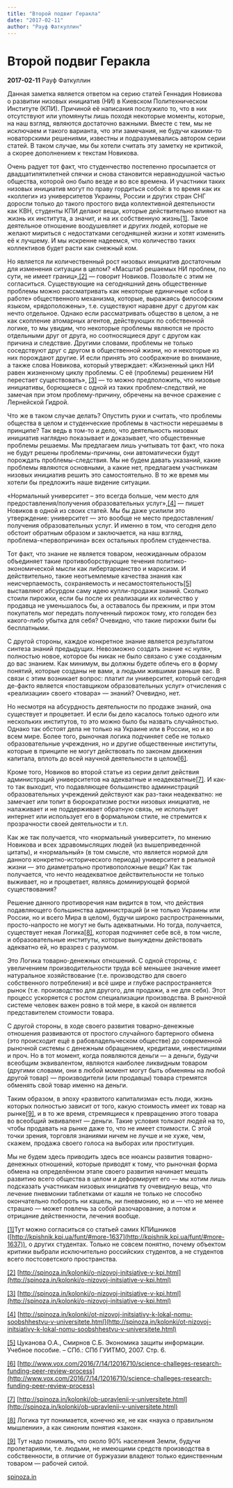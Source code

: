 ```yaml
---
title: "Второй подвиг Геракла"
date: "2017-02-11"
author: "Рауф Фаткуллин"
---
```


# Второй подвиг Геракла

**2017-02-11** Рауф Фаткуллин

Данная заметка является ответом на серию статей Геннадия Новикова о развитии низовых инициатив (НИ) в Киевском Политехническом Институте (КПИ). Причиной её написания послужило то, что в них отсутствуют или упомянуты лишь походя некоторые моменты, которые, на наш взгляд, являются достаточно важными. Вместе с тем, мы не исключаем и такого варианта, что эти замечания, не будучи какими-то новаторскими решениями, известны и подразумевались автором серии статей. В таком случае, мы бы хотели считать эту заметку не критикой, а скорее дополнением к текстам Новикова.

Очень радует тот факт, что студенчество постепенно просыпается от двадцатипятилетней спячки и снова становится неравнодушной частью общества, которой оно было везде и во все времена. И участники таких низовых инициатив могут по праву гордиться собой: в то время как их «коллеги» из университетов Украины, России и других стран СНГ доросли только до такого простого вида коллективной деятельности как КВН, студенты КПИ делают вещи, которые действительно влияют на жизнь их института, а значит, и на их собственную жизнь[[1]](http://spinoza.in/kolonki/vtoroj-podvig.html#_ftn1). Такое деятельное отношение воодушевляет и других людей, которые не желают мириться с недостатками сегодняшней жизни и хотят изменить её к лучшему. И мы искренне надеемся, что количество таких коллективов будет расти как снежный ком.

Но является ли количественный рост низовых инициатив достаточным для изменения ситуации в целом? «Масштаб решаемых НИ проблем, по сути, не имеет границ»,[[2]](http://spinoza.in/kolonki/vtoroj-podvig.html#_ftn2) — говорит Новиков. Позвольте с этим не согласиться. Существующие на сегодняшний день общественные проблемы можно рассматривать как некоторые единичные «сбои в работе» общественного механизма, которые, выражаясь философским языком, «рядоположены», т.е. существуют наравне друг с другом как нечто отдельное. Однако если рассматривать общество в целом, а не как скопление атомарных агентов, действующих по собственной логике, то мы увидим, что некоторые проблемы являются не просто отдельными друг от друга, но соотносящиеся друг с другом как причина и следствие. Другими словами, проблемы не только соседствуют друг с другом в общественной жизни, но и некоторые из них порождают другие. И если принять это соображение во внимание, а также слова Новикова, который утверждает: «Жизненный цикл НИ равен жизненному циклу проблемы. С её (проблемы) решением НИ перестает существовать», [[3]](http://spinoza.in/kolonki/vtoroj-podvig.html#_ftn3) — то можно предположить, что низовые инициативы, борющиеся с одной из таких проблем-следствий, не замечая при этом проблему-причину, обречены на вечное сражение с Лернейской Гидрой.

Что же в таком случае делать? Опустить руки и считать, что проблемы общества в целом и студенческие проблемы в частности нерешаемы в принципе? Так ведь в том-то и дело, что деятельность низовых инициатив наглядно показывает и доказывает, что общественные проблемы решаемы. Мы предлагаем лишь учитывать тот факт, что пока не будут решены проблемы-причины, они автоматически будут порождать проблемы-следствия. Мы не будем давать указаний, какие проблемы являются основными, а какие нет, предлагаем участникам низовых инициатив решить это самостоятельно. В то же время мы хотели бы предложить наше видение ситуации.

«Нормальный университет – это всегда больше, чем место для предоставления/получения образовательных услуг»,[[4]](http://spinoza.in/kolonki/vtoroj-podvig.html#_ftn4) — пишет Новиков в одной из своих статей. Мы бы даже усилили это утверждение: университет — это вообще не место предоставления/получения образовательных услуг. И именно в том, что сегодня дело обстоит обратным образом и заключается, на наш взгляд, проблема-«первопричина» всех остальных проблем студенчества.

Тот факт, что знание не является товаром, неожиданным образом объединяет такие противоборствующие течения политико-экономической мысли как либертарианство и марксизм. И действительно, такие неотъемлемые качества знания как неисчерпаемость, сохраняемость и несамостоятельность[[5]](http://spinoza.in/kolonki/vtoroj-podvig.html#_ftn5) выставляют абсурдом саму идею купли-продажи знаний. Сколько стоили пирожки, если бы после их реализации их количество у продавца не уменьшалось бы, а оставалось бы прежним, и при этом покупатель мог передать полученный пирожок тому, кто голоден без какого-либо убытка для себя? Очевидно, что такие пирожки были бы бесплатными.

С другой стороны, каждое конкретное знание является результатом синтеза знаний предыдущих. Невозможно создать знание «с нуля», полностью новое, которое бы никак не было связано с уже созданным до вас знанием. Как минимум, вы должны будете облечь его в форму понятий, которые созданы не вами, а людьми жившими раньше вас. В связи с этим возникает вопрос: платит ли университет, который сегодня де-факто является «поставщиком образовательных услуг» отчисления с «реализации» своего «товара» — знаний? Очевидно, нет.

Но несмотря на абсурдность деятельности по продаже знаний, она существует и процветает. И если бы дело касалось только одного или нескольких институтов, то это можно было бы назвать случайностью. Однако так обстоят дела не только на Украине или в России, но и во всем мире. Более того, рыночная логика подчиняет себе не только образовательные учреждения, но и другие общественные институты, которые в принципе не могут действовать по законам движения капитала, вплоть до всей научной деятельности в целом[[6]](http://spinoza.in/kolonki/vtoroj-podvig.html#_ftn6).

Кроме того, Новиков во второй статье из серии делит действия администраций университетов на адекватные и неадекватные[[7]](http://spinoza.in/kolonki/vtoroj-podvig.html#_ftn7). И как-то так выходит, что подавляющее большинство администраций образовательных учреждений действуют как раз-таки неадекватно: не замечает или топит в бюрократизме ростки низовых инициатив, не налаживает и не поддерживает обратную связь, не использует интернет или использует его в формальном стиле, не стремится к прозрачности своей деятельности и т.п.

Как же так получается, что «нормальный университет», по мнению Новикова и всех здравомыслящих людей (из вышеприведенной цитаты), и «нормальный» (в том смысле, что является нормой для данного конкретно-исторического периода) университет в реальной жизни — это диаметрально противоположные вещи? Как так получается, что нечто неадекватное действительности не только выживает, но и процветает, являясь доминирующей формой существования?

Решение данного противоречия нам видится в том, что действия подавляющего большинства администраций (и не только Украины или России, но и всего Мира в целом), будучи широко распространенными, просто-напросто не могут не быть адекватными. Но тогда, получается, существует некая Логика[[8]](http://spinoza.in/kolonki/vtoroj-podvig.html#_ftn8), которая подчиняет себе всё, в том числе, и образовательные институты, которые вынуждены действовать адекватно ей, но вразрез с разумом.

Это Логика товарно-денежных отношений. С одной стороны, с увеличением производительности труда всё меньшее значение имеет натуральное хозяйствование (т.е. производство для своего собственного потребления) и всё шире и глубже распространяется рынок (т.е. производство для другого, для продажи, а не для себя). Этот процесс ускоряется с ростом специализации производства. В рыночной системе человек важен ровно в той мере, в какой он является представителем стоимости товара.

С другой стороны, в ходе своего развития товарно-денежные отношения развиваются от простого случайного бартерного обмена (это происходит ещё в рабовладельческом обществе) до современной рыночной системы с денежным обращением, кредитами, инвестициями и проч. Но в тот момент, когда появляются деньги — а деньги, будучи всеобщим эквивалентом, являются наиболее ликвидным товаром (другими словами, они в любой момент могут быть обменяны на любой другой товар) — производители (или продавцы) товара стремятся обменять свой товар именно на деньги.

Таким образом, в эпоху «развитого капитализма» есть люди, жизнь которых полностью зависит от того, какую стоимость имеет их товар на рынке[[9]](http://spinoza.in/kolonki/vtoroj-podvig.html#_ftn9), и в то же время, стремящиеся к превращению этого товара во всеобщий эквивалент — деньги. Такие условия толкают людей на то, чтобы продавать на рынке даже то, что не имеет стоимости. С этой точки зрения, торговля знаниями ничем не лучше и не хуже, чем, скажем, продажа своего голоса на выборах или проституция.

Мы не будем здесь приводить здесь все нюансы развития товарно-денежных отношений, которые приводят к тому, что рыночная форма обмена на определённом этапе своего развития начинает мешать развитию всего общества в целом и деформирует его — мы хотим лишь подсказать участникам низовых инициатив ту очевидную вещь, что лечение пневмонии таблетками от кашля не только не способно окончательно побороть ни кашель, ни пневмонию, но и — что не менее страшно — может повлечь за собой разочарование, а потом и отрицание действенности, лечения вообще.

[[1]](http://spinoza.in/kolonki/vtoroj-podvig.html#_ftnref1)Тут можно согласиться со статьей самих КПИшников ([http://kpishnik.kpi.ua/funt/#more-1637](http://kpishnik.kpi.ua/funt/#more-1637)), о других студентах. Только не совсем понятно, почему объектом критики выбрали исключительно российских студентов, а не студентов всего постсоветского пространства.

[[2]](http://spinoza.in/kolonki/vtoroj-podvig.html#_ftnref2) [http://spinoza.in/kolonki/o-nizovoj-initsiative-v-kpi.html](http://spinoza.in/kolonki/o-nizovoj-initsiative-v-kpi.html)

[[3]](http://spinoza.in/kolonki/vtoroj-podvig.html#_ftnref3) [http://spinoza.in/kolonki/o-nizovoj-initsiative-v-kpi.html](http://spinoza.in/kolonki/o-nizovoj-initsiative-v-kpi.html)

[[4]](http://spinoza.in/kolonki/vtoroj-podvig.html#_ftnref4) [http://spinoza.in/kolonki/ot-nizovoj-initsiativy-k-lokal-nomu-soobshhestvu-v-universitete.html](http://spinoza.in/kolonki/ot-nizovoj-initsiativy-k-lokal-nomu-soobshhestvu-v-universitete.html)

[[5]](http://spinoza.in/kolonki/vtoroj-podvig.html#_ftnref5) Цуканова О.А., Смирнов С.Б. Экономика защиты информации. Учебное пособие. – СПб.: СПб ГУИТМО, 2007. Стр. 6.

[[6]](http://spinoza.in/kolonki/vtoroj-podvig.html#_ftnref6) [http://www.vox.com/2016/7/14/12016710/science-challeges-research-funding-peer-review-process](http://www.vox.com/2016/7/14/12016710/science-challeges-research-funding-peer-review-process)

[[7]](http://spinoza.in/kolonki/vtoroj-podvig.html#_ftnref7) [http://spinoza.in/kolonki/ob-upravlenii-v-universitete.html](http://spinoza.in/kolonki/ob-upravlenii-v-universitete.html)

[[8]](http://spinoza.in/kolonki/vtoroj-podvig.html#_ftnref8) Логика тут понимается, конечно же, не как «наука о правильном мышлении», а как синоним понятия «закон».

[[9]](http://spinoza.in/kolonki/vtoroj-podvig.html#_ftnref9) Тут надо понимать, что около 90% населения Земли, будучи пролетариями, т.е. людьми, не имеющими средств производства в собственности, в отличие от буржуазии владеют только единственным товаром — рабочей силой.

[spinoza.in](http://spinoza.in/kolonki/vtoroj-podvig.html)